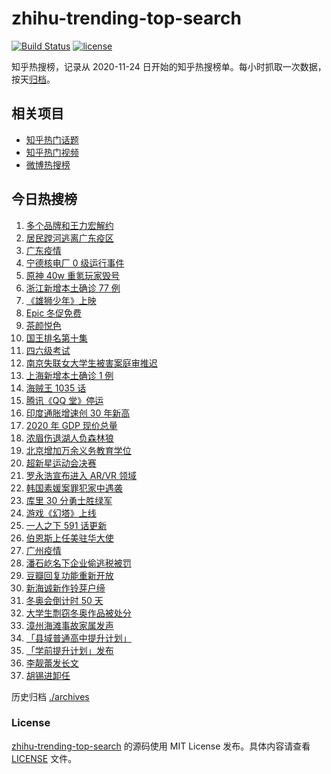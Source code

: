 # zhihu-trending-top-search

[![Build Status](https://github.com/justjavac/zhihu-trending-top-search/workflows/ci/badge.svg?branch=main)](https://github.com/justjavac/zhihu-trending-top-search/actions)
[![license](https://img.shields.io/github/license/justjavac/zhihu-trending-top-search)](https://github.com/justjavac/zhihu-trending-top-search/blob/main/LICENSE)

知乎热搜榜，记录从 2020-11-24 日开始的知乎热搜榜单。每小时抓取一次数据，按天[归档](./archives)。

## 相关项目

- [知乎热门话题](https://github.com/justjavac/zhihu-trending-hot-questions)
- [知乎热门视频](https://github.com/justjavac/zhihu-trending-hot-video)
- [微博热搜榜](https://github.com/justjavac/weibo-trending-hot-search)

## 今日热搜榜

<!-- BEGIN -->
<!-- 最后更新时间 Sat Dec 18 2021 21:19:53 GMT+0800 (China Standard Time) -->

1. [多个品牌和王力宏解约](https://www.zhihu.com/search?q=王力宏合作)
1. [居民蹚河逃离广东疫区](https://www.zhihu.com/search?q=广东疫情)
1. [广东疫情](https://www.zhihu.com/search?q=广东疫情)
1. [宁德核电厂 0 级运行事件](https://www.zhihu.com/search?q=宁德核电厂)
1. [原神 40w 重氪玩家毁号](https://www.zhihu.com/search?q=原神)
1. [浙江新增本土确诊 77 例](https://www.zhihu.com/search?q=浙江疫情)
1. [《雄狮少年》上映](https://www.zhihu.com/search?q=雄狮少年)
1. [Epic 冬促免费](https://www.zhihu.com/search?q=epic)
1. [茶颜悦色](https://www.zhihu.com/search?q=茶颜悦色)
1. [国王排名第十集](https://www.zhihu.com/search?q=国王排名)
1. [四六级考试](https://www.zhihu.com/search?q=四六级考试)
1. [南京失联女大学生被害案庭审推迟](https://www.zhihu.com/search?q=南京失联女大学生被害案)
1. [上海新增本土确诊 1 例](https://www.zhihu.com/search?q=上海疫情)
1. [海贼王 1035 话](https://www.zhihu.com/search?q=海贼王)
1. [腾讯《QQ 堂》停运](https://www.zhihu.com/search?q=QQ堂)
1. [印度通胀增速创 30 年新高](https://www.zhihu.com/search?q=印度通胀)
1. [2020 年 GDP 现价总量](https://www.zhihu.com/search?q=2020GDP)
1. [浓眉伤退湖人负森林狼](https://www.zhihu.com/search?q=湖人)
1. [北京增加万余义务教育学位](https://www.zhihu.com/search?q=义务教育学位)
1. [超新星运动会决赛](https://www.zhihu.com/search?q=超新星运动会)
1. [罗永浩宣布进入 AR/VR 领域](https://www.zhihu.com/search?q=罗永浩)
1. [韩国素媛案罪犯家中遇袭](https://www.zhihu.com/search?q=素媛案罪犯)
1. [库里 30 分勇士胜绿军](https://www.zhihu.com/search?q=勇士)
1. [游戏《幻塔》上线](https://www.zhihu.com/search?q=幻塔)
1. [一人之下 591 话更新](https://www.zhihu.com/search?q=一人之下)
1. [伯恩斯上任美驻华大使](https://www.zhihu.com/search?q=美国驻华大使)
1. [广州疫情](https://www.zhihu.com/search?q=广州疫情)
1. [潘石屹名下企业偷逃税被罚](https://www.zhihu.com/search?q=潘石屹)
1. [豆瓣回复功能重新开放](https://www.zhihu.com/search?q=豆瓣回复)
1. [新海诚新作铃芽户缔](https://www.zhihu.com/search?q=铃芽户缔)
1. [冬奥会倒计时 50 天](https://www.zhihu.com/search?q=冬奥会)
1. [大学生剽窃冬奥作品被处分](https://www.zhihu.com/search?q=吉林动画学院)
1. [漳州海滩事故家属发声](https://www.zhihu.com/search?q=福建漳州海滩)
1. [「县域普通高中提升计划」](https://www.zhihu.com/search?q=县域普通高中)
1. [「学前提升计划」发布](https://www.zhihu.com/search?q=学前提升计划)
1. [李靓蕾发长文](https://www.zhihu.com/search?q=王力宏)
1. [胡锡进卸任](https://www.zhihu.com/search?q=胡锡进)

<!-- END -->

历史归档 [./archives](./archives)

### License

[zhihu-trending-top-search](https://github.com/justjavac/zhihu-trending-top-search)
的源码使用 MIT License 发布。具体内容请查看 [LICENSE](./LICENSE) 文件。
